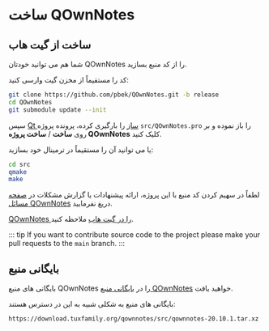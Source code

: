 # ساخت QOwnNotes

## ساخت از گیت هاب

شما هم می توانید خودتان QOwnNotes را از کد منبع بسازید.

کد را مستقیماً از مخزن گیت وارسی کنید:

```bash
git clone https://github.com/pbek/QOwnNotes.git -b release
cd QOwnNotes
git submodule update --init
```

سپس [Qt ساز](https://www.qt.io/download-open-source) را بارگیری کرده، پرونده پروژه `src/QOwnNotes.pro` را باز نموده و بر روی **ساخت** / **ساخت پروژه QOwnNotes** کلیک کنید.

یا می توانید آن را مستقیماً در ترمینال خود بسازید:

```bash
cd src
qmake
make
```

لطفاً در سهیم کردن کد منبع با این پروژه، ارائه پیشنهادات یا گزارش مشکلات در [صفحه مسائل QOwnNotes](https://github.com/pbek/QOwnNotes/issues) دریغ نفرمایید.

[QOwnNotes را در گیت هاب](https://github.com/pbek/QOwnNotes) ملاحظه کنید.

::: tip
If you want to contribute source code to the project please make your pull requests to the  `main` branch.
:::

## بایگانی منبع

بایگانی های منبع QOwnNotes را در [بایگانی منبع QOwnNotes](https://download.tuxfamily.org/qownnotes/src/) خواهید یافت.

بایگانی های منبع به شکلی شبیه به این در دسترس هستند:

`https://download.tuxfamily.org/qownnotes/src/qownnotes-20.10.1.tar.xz`
